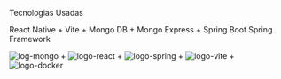 Tecnologias Usadas

React Native + Vite + Mongo DB + Mongo Express + Spring Boot Spring Framework


![log-mongo](https://github.com/leno1moraes/registrator-mongo/assets/47091156/9050297b-27f7-4275-8068-c6fd6321a8e8)
+
![logo-react](https://github.com/leno1moraes/registrator-mongo/assets/47091156/ac4d66e1-316a-45e2-a08a-3561dc23779f)
+
![logo-spring](https://github.com/leno1moraes/registrator-mongo/assets/47091156/5a30f115-38d0-468a-9385-5c9c07665b58)
+
![logo-vite](https://github.com/leno1moraes/registrator-mongo/assets/47091156/5a85053f-953b-4ebb-8b2b-88d899895b7b)
+
![logo-docker](https://github.com/leno1moraes/registrator-mongo/assets/47091156/1d743986-938e-424c-b497-3f74bd0a72bb)

